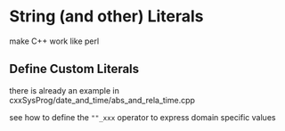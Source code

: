 # String (and other) Literals

make C++ work like perl

## Define Custom Literals

there is already an example in 
cxxSysProg/date_and_time/abs_and_rela_time.cpp

see how to define the `""_xxx` operator to express
domain specific values

